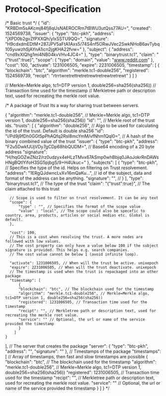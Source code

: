 # Protocol-Specification

/* Basic trust */
{
  "id": "KRBDm5sAKcmj84fj8qUsNAEROCRm7tBWU3utQss77AU=",
  "created": 1524569738,
  "issuer": {
    "type": "btc-pkh",
    "address": "jXPD0b2gvZfPXXQh/ylxSSTU9QQ=",
    "signature": "H9cdxdmEDtM+287JPV5aFtA1Axs5/74S4nf5ORwJVec2SwkNHoB6avTybq105yuwzhSjAYnA1icn2jgKHA22fvw="
  },
  "subject": {
    "address": "cnd9xXlQhg1mi4NB04kvVHv4JC4="
  },
  "type": "binarytrust.tc1",
  "claim": "{\"trust\":true}",
  "scope": {
    "type": "domain",
    "value": "www.reddit.com"
  },
  "cost": 100,
  "activate": 1231006505,
  "expire": 2231006505,
  "timestamp": [
    {
      "blockchain": "btc",
      "algorithm": "merkle.tc1-double256",
      "registered": 1524569739,
      "recipt": "rtrrtwretrettretretrewtretrewtretrewt"
    }
  ]
}

// Merkle=Merkle algo, tc1=DTP version 1, double256=sha256(sha256))
// Transaction time used for the timestamp
// Merkletree path or description text, used for recreating the merkle root value.

/*
A package of Trust
Its a way for sharing trust between servers.

{
  "algorithm": "merkle.tc1-double256", // Merkle=Merkle algo, tc1=DTP version 1, double256=sha256(sha256))
  "id": "", // Merkle root of the trust ids.
  "trusts": [
    {
      "algorithm": "double256", // Algo to be used for calculating the id of the trust. Default is double sha256
      "id": "i/Pd9j9fDh0GGt5pPhAQfq2RsI8mcYmM/vfNhm1Qql0=", // A hash of the binary combined value of the trust
      "issuer": {
        "type": "btc-pkh",
        "address": "F2u5DwkfJUjVDy7gCDp68hbQUDM=", // Base64 encoding of a 20 byte address
        "signature": "H/hqGOZwZNz2/rz0udzyx4eHLzTMvx67ASmp0whBbjq0JAoJokrRnDAWsHNgBQtlYifoH3SG5pjbgS/9+H4Ukuc="
      },
      "subjects": [
        {
          "type": "btc-pkh", // Specifies the type of the id. Helps on filtering on Trust resolvement.
          "address": "1ERgQJdwncLvXv16mQaKu...", // id of the subject, data and format of the address can be anything.
          "signature": "", // 
        }
      ],
      "type": "binarytrust.tc1", // The type of the trust
      "claim": "{\"trust\":true}", // The claim attached to this trust

      // Scope is used to filter on trust resolvement. It can be any text
      "scope": {
          "type" : "", // Specifies the format of the scope value
          "value" : "local", // The scope could also be specefic to country, area, products, articles or social medias etc. Global is default.
      },

      "cost": 100,
      // This is a cost when resolving the trust. A more nodes are followed with low values.
      // The cost property can only have a value below 100 if the subject signature is provided. This helps e.g. search companies.
      // The cost value cannot be below 1 (avoid infinite loop).

      "activate": 1231006505, // When will the trust be active. unixepoch
      "expire": 2231006505, // When will the trust deactivate. unixepoch
      // The timestamp is used when the trust is repackaged into an other package
      "timestamp": [
          {
          "blockchain": "btc", // The blockchain used for the timestamp
          "algorithm": "merkle.tc1-double256", // Merkle=Merkle algo, tc1=DTP version 1, double256=sha256(sha256))
          "registered": 1231006505, // Transaction time used for the timestamp
          "recipt": "", // Merkletree path or description text, used for recreating the merkle root value.
          "service": "" // Optional, the url or name of the service provided the timestamp
          }
        ]
    }
  ],
  // The server that creates the package
  "server": {
    "type": "btc-pkh",
    "address": "",
    "signature": ""
  },
  // Timestamps of the package
  "timestamps": [ // Array of timestamps, then fast and slow timestamps are possible
    {
      "blockchain": "btc", // The blockchain used for the timestamp
      "algorithm": "merkle.tc1-double256", // Merkle=Merkle algo, tc1=DTP version 1, double256=sha256(sha256))
      "registered": 1231006505, // Transaction time used for the timestamp
      "recipt": "", // Merkletree path or description text, used for recreating the merkle root value.
      "service": "" // Optional, the url or name of the service provided the timestamp
    }
  ]
}
*/
